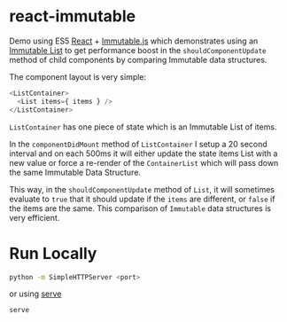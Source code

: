 react-immutable
===============

Demo using ES5 [React](https://facebook.github.io/react/index.html) + [Immutable.js](https://facebook.github.io/immutable-js/) which demonstrates using an [Immutable List](https://facebook.github.io/immutable-js/docs/#/List) to get performance boost in the ```shouldComponentUpdate``` method of child components by comparing Immutable data structures.

The component layout is very simple:

```js
<ListContainer>
  <List items={ items } />
</ListContainer>
```

```ListContainer``` has one piece of state which is an Immutable List of items.

In the ```componentDidMount``` method of ```ListContainer``` I setup a 20 second interval and on each 500ms it will either update the state items List with a new value or force a re-render of the ```ContainerList``` which will pass down the same Immutable Data Structure.

This way, in the ```shouldComponentUpdate``` method of ```List```, it will sometimes evaluate to ```true``` that it should update if the ```items``` are different, or ```false``` if the items are the same. This comparison of ```Immutable``` data structures is very efficient.

# Run Locally

```bash
python -m SimpleHTTPServer <port>
```

or using [serve](https://www.npmjs.com/package/serve)

```bash
serve
```